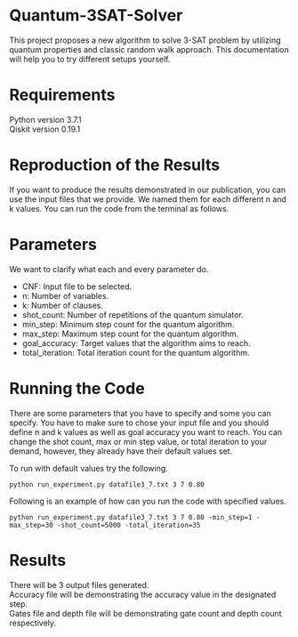 # Quantum-3SAT-Solver
This project proposes a new algorithm to solve 3-SAT problem by utilizing quantum properties and classic random walk approach. This documentation will help you to try different setups yourself.

# Requirements
Python version 3.7.1  
Qiskit version 0.19.1 

# Reproduction of the Results

If you want to produce the results demonstrated in our publication, you can use the input files that we provide. We named them for each different n and k values. You can run the code from the terminal as follows.

# Parameters

We want to clarify what each and every parameter do.  
- CNF: Input file to be selected.
- n: Number of variables.
- k: Number of clauses.
- shot_count: Number of repetitions of the quantum simulator.
- min_step: Minimum step count for the quantum algorithm.
- max_step: Maximum step count for the quantum algorithm.
- goal_accuracy: Target values that the algorithm aims to reach.
- total_iteration: Total iteration count for the quantum algorithm.

# Running the Code

There are some parameters that you have to specify and some you can specify. You have to make sure to chose your input file and you should define n and k values as well as goal accuracy you want to reach. You can change the shot count, max or min step value, or total iteration to your demand, however, they already have their default values set.

To run with default values try the following.  

```
python run_experiment.py datafile3_7.txt 3 7 0.80  
```

Following is an example of how can you run the code with specified values.  
```
python run_experiment.py datafile3_7.txt 3 7 0.80 -min_step=1 -max_step=30 -shot_count=5000 -total_iteration=35  
```

# Results

There will be 3 output files generated.  
Accuracy file will be demonstrating the accuracy value in the designated step.  
Gates file and depth file will be demonstrating gate count and depth count respectively.

